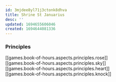 ```yaml
---
id: 3mjdee8yl71j3ctonk8dhva
title: Shrine St Januarius
desc: ''
updated: 1694655606046
created: 1694644081336
---
```


### Principles

[[games.book-of-hours.aspects.principles.rose]]  
[[games.book-of-hours.aspects.principles.sky]]  
[[games.book-of-hours.aspects.principles.heart]]  
[[games.book-of-hours.aspects.principles.knock]]  
